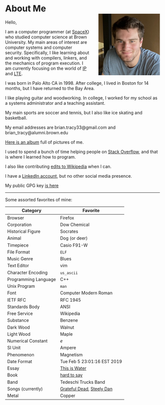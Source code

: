 # About Me

Hello,

<img style="float:right;display:block;margin-top:-50px;margin-left:2em;" src="/images/gotts_portrait.jpg" width="200" height="200" alt="portrait of man">

I am a computer programmer (at [SpaceX](https://www.starlink.com/)) who studied computer science at Brown University. My main areas of interest are computer systems and computer security. Specifically, I like learning about and working with compilers, linkers, and the mechanics of program execution. I am currently focusing on the world of [IP](https://en.wikipedia.org/wiki/Internet_Protocol) and [LTE](https://en.wikipedia.org/wiki/LTE_(telecommunication)).

I was born in Palo Alto CA in 1998. After college, I lived in Boston for 14 months, but I have returned to the Bay Area.

I like playing guitar and woodworking. In college, I worked for my school as a systems administrator and a teaching assistant.

My main sports are soccer and tennis, but I also like ice skating and basketball.

My email addresses are bri<span style="unicode-bidi:bidi-override;direction:rtl;">iamg@<span style="font-size:0.01px;">web-scrape-prevention</span>33ycart.na</span>l.com and
brian\_<span style="unicode-bidi:bidi-override;direction:rtl;">rb.inmula@ycart<span style="font-size:0.01px;">web-scrape-prevention</span></span>own.edu

[Here is an album](https://photos.app.goo.gl/v551gaGyWBSHqJVo9) full of pictures of me.

I used to spend a bunch of time helping people on [Stack Overflow](https://stackoverflow.com/users/2631920/brian-tracy), and that is where I learned how to program.

I also like contributing [edits to Wikipedia](https://en.wikipedia.org/wiki/Special:Contributions/CasioWatchLover) when I can.

I have a [LinkedIn account](https://www.linkedin.com/in/brian-tracy-129167a1
), but no other social media presence.

My public GPG key [is here](/resources/briantracy_gpg.txt)


---

Some assorted favorites of mine:

| Category | Favorite |
|----------|----------|
| Browser | Firefox |
| Corporation | Dow Chemical |
| Historical Figure | Socrates |
| Animal | Dog (or deer) |
| Timepiece | Casio F91-W |
| File Format | `ELF` |
| Music Genre | Blues |
| Text Editor | vim |
| Character Encoding | `us_ascii` |
| Programming Language | C++ |
| Unix Program | `man` |
| Font | Computer Modern Roman |
| IETF RFC | RFC 1945 |
| Standards Body | ANSI |
| Free Service | Wikipedia |
| Substance | Benzene |
| Dark Wood | Walnut |
| Light Wood | Maple |
| Numerical Constant | *e* |
| SI Unit | Ampere |
| Phenomenon | Magnetism |
| Date Format | Tue Feb 5 23:01:16 EST 2019 |
| Essay | [This is Water](/resources/this_is_water.pdf) |
| Book | [hard to say](/reading.html) |
| Band | Tedeschi Trucks Band |
| Songs (currently) | [Grateful Dead](https://www.youtube.com/watch?v=pvcb1mkihho), [Steely Dan](https://www.youtube.com/watch?v=ImtdntJQfSs) |
| Metal | Copper |

